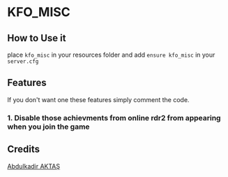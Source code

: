 # KFO_MISC

## How to Use it
place ```kfo_misc``` in your resources folder and add ```ensure kfo_misc``` in your ```server.cfg```

## Features

If you don't want one these features simply comment the code.

### 1. Disable those achievments from online rdr2 from appearing when you join the game

## Credits
[Abdulkadir AKTAŞ](https://github.com/abdulkadiraktas)